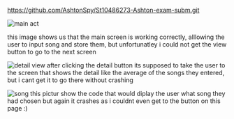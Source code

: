 https://github.com/AshtonSpy/St10486273-Ashton-exam-subm.git


![main act](https://github.com/user-attachments/assets/444c1ab5-6dc2-4282-9026-2c6a64175e9e)

this image shows us that the main screen is working correctly, alllowing the user to input song and store them, but unfortunatley i could not
get the view button to go to the next screen

![detail view](https://github.com/user-attachments/assets/33aeb582-2393-4d16-be32-5a3bc43ce13d)
after clicking the detail button its supposed to take the user to the screen that shows the detail like the average of the songs they entered, but i cant get it to go there without crashing

![song](https://github.com/user-attachments/assets/e4279b5b-06a2-4a86-88f3-7092457894fa)
this pictur show the code that would diplay the user what song they had chosen but again it crashes as i couldnt even get to the button on this page :)


